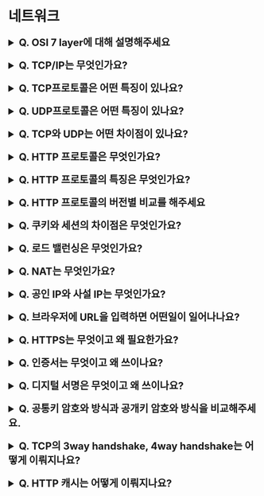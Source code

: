 # 네트워크

<details>
    <summary style="font-size : 20px;"><strong> Q. OSI 7 layer에 대해 설명해주세요</strong></summary></br>
    
Physical layer에서는 패킷을 전기적인 신호로 encoding하고 전기적인 신호를 패킷으로 decoding하는 과정을 진행합니다. 데이터를 전송하는 역할을 맡으며 하드웨어적으로 처리됩니다. (케이블, 허브, 리피터)
Link layer에서는 Physical layer로 송수신되는 정보를 관리하여 안전하게 전달되도록 하는 역할입니다. 프레임에 Mac주소를 부여하고 에러 검출, 재전송의 기능을 갖고있습니다. (스위치, 브릿지)

Network layer에서는 패킷을 전달하기위해 목적지 주소로 찾아가는 라우팅이 이뤄집니다. 

Transport layer는 port번호를 사용해 목적지 컴퓨터에 어떤 프로세스에게 데이터를 전달할지 결정합니다. 메시지가 큰 경우 이를 나눠서 네트워크 계층으로 전달하고, 받은 패킷은 재조립하여 상위 계층으로 전달합니다.

Session layer는 세션을 만들고 없애는 역할을 합니다.

Presentation layer는 데이터를 압축하고 데이터를 암호화, 복호화 하는 역할을 담당합니다.

Application layer는 사용자 정의 애플리케이션이 실행되는 영역입니다. 	


</details></br>
    
<details>
    <summary style="font-size : 20px;"><strong> Q. TCP/IP는 무엇인가요?</strong></summary></br>
    

</details></br>


<details>
    <summary style="font-size : 20px;"><strong> Q. TCP프로토콜은 어떤 특징이 있나요? </strong></summary></br>
    
TCP는 transport layer의 프로토콜로서 연결 지향형이며 신뢰성있는 데이터 전송 프로토콜입니다.

**TCP는 연결 지향형 프로토콜로서 가상회선방식을 사용합니다.**  
최초에 통신에서 3way handshake를 통해 논리적으로 가상회선을 만들어 통신에 사용합니다. 연결 종료 할 때는 4way handshake과정을 가집니다. 

**TCP는 신뢰성있는 데이터 전송 프로토콜입니다.**  
TCP는 패킷에 순서를 부여하고 수신측에서 재조립해 순서를 유지하며 오류가 난 데이터를 재전송합니다. 오류 상황은 패킷이 유실되거나, timeout, 부정 응답을 받은 상황이 있을 수 있습니다. 이때 TCP프로토콜은 재전송 기법을 사용합니다. 대표적으로 Go back N방식과 selective Repeat방식이 있는데, Go back N방식은 오류가 난 패킷 번호로부터 전체를 재전송하는 방식을 말합니다. 오류가 발생한 패킷 뒤에 정상적으로 도착한 패킷은 폐기되며 재전송되는 패킷을 기다립니다. Selective Repeat방식은 오류가 발생한 패킷만을 재전송합니다. 두 방식의 차이점은 Go Back N방식은 오류가 발생한 패킷 이후에 전체를 재전송하여 비효율적인면이 있지만 따로 버퍼를 관리가 필요 없습니다. Selective Repeat 방식은 오류가 발생한 패킷을 다시 재정렬해야하기 때문에 버퍼를 관리해야합니다. 

**TCP는 흐름제어의 특징이 있습니다.**   
수신측에서 감당할 수 없을 정도의 많은 데이터를 받게되면 버퍼 오버플로우가 발생하는데 흐름제어는 이점을 해결해줍니다. 흐름제어에 stop and wait 방식을 사용해서 정상적으로 패킷을 수신했다는 응답을 받은 다음에야 데이터를 보내는 방식도 있고, slide window방식으로 일정 윈도우 크기만큼은 확인 응답없이 전송하고 확인 응답이 도착한 경우 window를 슬라이딩해가며 다음 패킷을 전송하는 방식이 있습니다. TCP프로토콜은 헤더에 window size를 지정하여 송신측과 수신측의 window size를 조절합니다.

**TCP는 혼잡제어의 특징도 있습니다.**   
네트워크는 다같이 나눠쓰는 자원으로서 네트워크의 과부하를 막기위해 혼잡제어가 사용됩니다. 네트워크에 부하가 있는 상황에서 window사이즈를 줄이는 방식을 사용합니다. Window size는 네트워크 혼잡도를 고려한 window사이즈와 수신측에서 보내준 윈도우 크기중 작은 것을 사용합니다. 
혼잡 회피의 기본적인 철학은 네트워크가 혼잡하면 윈도우 사이즈를 줄이고 아니면 늘리자는 것입니다.
AIMD방식은 네트워크에 문제가 없다면 혼잡 윈도우 크기를 1씩증가시키고 혼잡하다면 절반으로 줄이는 방식입니다. 나중에 네트워크에 진입하는 쪽이 불리하지만 시간이 지남에 따라 윈도우 크기가 평형상태로 수렴합니다. 네트워크에 문제가 없는 상황에서 초반에 대역폭을 제대로 활용하는데 시간이 걸린다는 단점이 있습니다.
Slow start 방식은 네트워크에 문제가 없다면 지수적으로 윈도우 크기를 늘리고 혼잡하다면 크기를 1로 만드는 방식입니다.
혼잡제어 정책에는 3ack duplicate, time out, threshold가 사용됩니다.
3ack duplicate는 네트워크에 문제가 발생해 3번의 같은 패킷 번호로 ack가 응답한 상황을 의미합니다. 이런 상황에서는 time out을 기다리지 않고 빠른 재전송을 사용합니다.
Threshold는 혼잡 윈도우크기의 임계점을 말합니다.
혼잡제어 정책은 여러가지가 있지만 기본적으로 네트워크가 혼잡하면 윈도우 사이즈를 줄이고 아니면 늘리는 철학을 가지며 3ack duplicate, time out, threshold등을 고려해 장애 상황판단하고 윈도우 사이즈를 조절합니다.

</details></br>

<details>
    <summary style="font-size : 20px;"><strong> Q. UDP프로토콜은 어떤 특징이 있나요?</strong></summary></br>
    
UDP는 transport layer에서 데이터를 데이터그램 단위로 처리하는 프로토콜로서 비연결형, 비신뢰성 전송 프로토콜입니다.
UDP는 데이터 전송 방식으로 데이터그램방식을 선택합니다. TCP와는 다르게 패킷 전송시마다 경로는 독립적이며 패킷 또한 독립적인 관계를 지닙니다.

UDP는 재전송, 혼잡제어, 연결 과정등이 없기 때문에 TCP에 비해 통신속도가 빠른 특징을 가지고 있습니다. 하지만 비신뢰성 프로토콜로서 데이터의 신뢰성보다 연속성이 중요한 스트리밍 서비스에 사용됩니다.


</details></br>

<details>
    <summary style="font-size : 20px;"><strong> Q. TCP와 UDP는 어떤 차이점이 있나요?</strong></summary></br>
    
TCP와 UDP는 체크섬을 이용하여 데이터 오류검사하며 port번호를 통해 주소를 지정하는 공통점이 있습니다. 
차이점은 TCP는 가상 회선방식의 연결형이지만 UDP는 데이터그램 방식의 비연결형 프로토콜이고 TCP는 패킷 순서를 보장하고 
재전송을 통해 신뢰성있는 데이터 전송프로토콜이지만 UDP는 패킷 순서를 보장하지 않고 수신여부를 확인하지 않습니다.
그렇기 때문에 UDP는 속도면에서는 빠르다고 할 수 있습니다. 통신 방식은 TCP는 1:1통신만 가능하지만 UDP는 1:1, 1:N, N:N통신 모두 가능합니다.

</details></br>

<details>
    <summary style="font-size : 20px;"><strong> Q. HTTP 프로토콜은 무엇인가요?</strong></summary></br>
    
인터넷 상에서 클라이언트와 서버가 자원을 주고 받을 때 쓰는 프로토콜을 말합니다. 
</details></br>

<details>
    <summary style="font-size : 20px;"><strong> Q. HTTP 프로토콜의 특징은 무엇인가요?</strong></summary></br>
    
1. 비연결성  
비연결성은 클라이언트와 서버 사이에서 요청과 응답이 종료되면 연결을 끊는 성질입니다.
비연결성의 장점은 연결 유지를 위한 리소스가 불 필요하다는 점있습니다. 반면 동일한 클라이언트가 지속적으로 연결 해제를 반복하면 그에 따른 오버헤드가 발생하는 단점이 있습니다. 이에 대한 해결책으로 keep alive 속성이 있습니다. time out과 max connection수를 설정해 이전에 사용했던 연결을 재사용할 있습니다.

2. stateless  
상태를 유지하지 않는 성질입니다. 상태를 유지하지 않기 때문에 서버는 클라이언트가 이전에 접속한 클라이언트인지 확인할 수 없습니다. 이런 특징으로 웹사이트에 로그인했을 때, 다른 페이지로 이동하면 로그인이 해제되는 문제가 발생합니다. 이에 대한 해결책으로 쿠키와 세션이있습니다.

3. 응답 상태 코드
서버는 요청에 대한 처리 상태를 숫자로서 반환하는데 이것을 상태 코드라고 합니다.
상태 코드에 대한 요약은 아래와 같습니다.
100~109 – 요청을 받았으며 작업을 계속진행
200~206 – 요청 성공
300~305 – 리다이렉션
400~415 – 클라이언트 에러
500~505 – 서버에러

4. HTTP 메서드
클라이언트는 서버에 요청할 때 어떤 행위를 목적으로 요청을 전송하는 것인지 http메서드를 통해 명시할 수 있습니다.
HEAD : 서버 응답이 메시지 본문없이 헤더만을 반환.
GET : 서버에게 리소스 조회
POST : 서버에게 데이터를 메시지 body에 담아 전송, 리소스 저장
PUT : 리소스 수정
DELETE : 리소스 삭제
OPTIONS : 서버가 어떤 메서드를 지원하는지 조회

5. HTTP 메시지
HTTP 메시지는 시작 라인(Request Line), 헤더 (Header), 본문 (Body)로 구성되어 있습니다.
Request Line은 요청시 http method, url, 프로토콜 버전, 응답시 프로토콜 버전과 상태코드가 포함됩니다.
Header는 패킷에 대한 메타데이터를 담고 있습니다.
Body는 메시지의 본문을 담습니다. 생략가능합니다.
</details></br>


<details>
    <summary style="font-size : 20px;"><strong> Q. HTTP 프로토콜의 버전별 비교를 해주세요 </strong></summary></br>
    
HTTP 0.9 : 단순한 get방식만 가능하고 http 헤더가 없었으며 html문서만 전송이 가능했습니다.

HTTP 1.0 : 상태코드, HTTP헤더가 추가됐고 헤더의 Content-Type으로 HTML이외에 다른 문서들도 전송이 가능해졌습니다. 또한, POST, HEAD 메서드가 추가되었습니다.

HTTP 1.1 : OPTION, PUT, DELETE, TRACE메서드가 추가되었습니다.
Keep-alive 속성
Keep-alive 속성이 추가되서 매 요청 마다 TCP connection을 새로 만드는 대신 일정 시간안에 재요청이 발생하면 기존의 connection을 활용하도록 하는 기능이 추가되었습니다. 또 파이프라인을 통해 요청에 대한 응답을 기다리고 다시 요청하는 대신


파이프 라인 
HTTP1.1은 파이프 라인 구조로 이전 요청의 완료를 기다리지 않고 다음 요청을 전송할 수 있습니다. 하지만, 응답은 서버의 요청 순서에 맞게 반환되야합니다. 따라서 앞선 요청에 대한 응답이 지연되는 상황이라면 그 이후 응답도 영향을 받습니다. (head of blocking 문제)

HTTP1.1은 연결당 하나의 요청과 응답을 처리하기 때문에 동시 전송 문제와 다수의 리소스를 처리하는데 있어 성능 이슈가있습니다. 사용자가 여러 번 요청을 보낼 때 동일한 헤더에 대하여 중복되서 요청을 보내는 상황이 발생합니다. 또한 각 쿠키에 대한 정보도 매 요청시 마다 헤더에 포함되어 요청됩니다. 


HTTP 2 : HTTP 2는 ssl계층이 사용되는 프로토콜로서 여러 특징이있습니다.

Multiplexed Streams
HTTP2는 데이터의 전송 단위에서 변화가 있는데 프레임이라는 데이터 전송단위를 사용합니다. 이 프레임이 모여 하나의 요청, 응답을 의미하는 메시지를 구성하고 메시지가 모여 스트림을 구성합니다. 스트림은 구성된 연결에서 전달되는 바이트의 흐름으로서 하나 이상의 메시지가 전달됩니다. 프레임에는 프레임 헤더가 존재하고 이를 통해 스트림을 식별할 수 있습니다.

HTTP 메시지를 독립된 프레임으로 세분화하고 이 프레임을 인터리빙한 다음, 다른 쪽에서 다시 조립할 수 있기 때문에 여러 요청과 응답을 차단없이 단일 연결을 사용해서 병렬적으로 전달할 수 있습니다. 

헤더 압축 
HTTP2는 Header Table을 사용해서 중복 Header는 index값을 전송하고 중복되지않은 Header정보는 허프만 코드로 인코딩하여 필드의 개별 값을 압축합니다. 이러한 방식을 HPACK 압축 방식으로 부르고 전송되는 데이터의 양을 줄일 수 있습니다.

서버 푸시
기존의 http 1.1버전에서 하나의 요청에대해 하나의 응답을 반환했다면 HTTP 2는 server push를 사용해서 클라이언트가 요청한 리소스 이외에도 다른 리소스를 포함하여 응답할 수 있습니다. HTTP1.1에서는 HTML문서를 요청하면 브라우저에서 태그를 파싱하고 추가적으로 필요한 리소스를 다시 요청하는 방식이었다면, HTTP2는 이런 추가적인 리소스를 포함해서 응답해줄 수 있습니다. 따라서 하나의 요청에 여러 응답을 반환할 수 있어 데이터 전송효율을 높일 수 있습니다. (PUSH_PROMISE 프레임을 사용하면 서버가 푸시한 리소스를 요청하지 않도록 할 수 있음)

</details></br>

<details>
    <summary style="font-size : 20px;"><strong> Q. 쿠키와 세션의 차이점은 무엇인가요?</strong></summary></br>
    
쿠키는 key, value형태의 데이터입니다. 브라우저에 쿠키를 저장하고 서버로 요청시 쿠키와 함께 전송하는 방식입니다. 브라우저를 종료해도 만료시간이 지나지않으면 쿠키가 삭제되지않습니다.

세션은 서버에 사용자의 정보를 저장하는 구조입니다. 서버가 세션을 관리해야하므로 사용자가 늘어날 시 서버에 부담을 줄 있습니다. 클라이언트는 서버에 접속하면 세션 id를 발급받고 세션 id에 대해 쿠키를 만들어 저장합니다. 이후 이 쿠키를 서버로 요청할 때 같이 전송합니다. 브라우저를 종료하면 만료시간에 상관없이 쿠키가 삭제됩니다.

세션도 결국 쿠키를 사용하지만 둘의 차이점은 정보가 저장되는 위치입니다. 또한, 라이프사이클이 다릅니다. 세션이 서버에서 처리되기 때문에 보안면에서 우수하지만 세션이 많을수록 서버에 부하가 발생합니다.

</details></br>

<details>
    <summary style="font-size : 20px;"><strong> Q. 로드 밸런싱은 무엇인가요?</strong></summary></br>
    
로드 밸런서는 부하를 분산하는 역할을 합니다. 서버의 규모가 커질수록 scale out하여 서버를 증설할 수 있는데 로드 밸런서는 여러 서버에 대하여 요청을 나눠주는 기능을 수행합니다.

로드 밸런서 알고리즘에는 RR, WRR, IP Hash, Least Connection방식등이 있습니다. RR는 여러 서버에 대하여 순차적으로 부하를 분산하는 방식이고 WRR은 RR방식에 가중치를 주어 부하를 분산합니다. RR방식은 서버 스펙이 유사할 때, WRR방식은 서버 사양에 차이가 있을 떄 활용합니다. IP HASH방식은 ip주소를 해싱하여 특정 서버로 연결해줍니다. 같은 ip에 대해 동일한 서버와의 연결을 보장합니다. least connection방식은 요청이 들어온 시점에서 가장 적은 연결상태를 보이는 서버에게 요청을 보냅니다.
</details></br>

<details>
    <summary style="font-size : 20px;"><strong> Q. NAT는 무엇인가요? </strong></summary></br>
    
NAT는 Network Address Translation으로 네트워크 주소를 변환하는 기술을 의미합니다. NAT는 사설 ip와 공인 ip사이에 변환을 담당합니다. 즉, 내부망에서는 사설 IP를 사용하고 외부와 통신할 때 NAT를 거쳐 공인 IP주소로 변환합니다. 외부와 통신하는 관점에서 내부 사설 IP를 노출하지 않아 보안에 유리합니다. NAT는 static NAT, dynamic NAT, PAT등의 방식이 있습니다. Static NAT는 1:1통신에 사용되며 사설 IP와 공인 IP가 1:1로 대응하여 외부에서도 사설IP로 접근 할 수 있게 하는 방식입니다. Dynamic NAT는 공인 IP주소 보다 사설 IP주소가 많을 때 사용하는 방식으로, 사설 IP를 pool로 만들어 주소를 mapping시키는 작업을 진행합니다. NAT테이블에 매핑정보를 동적으로 기록하는 방식입니다. PAT방식은 1:N방식으로 사용되며 하나의 공인 IP에 포트번호를 할당하여 사설 IP와 연결하는 방식을 말합니다. 
</details></br>

<details>
    <summary style="font-size : 20px;"><strong> Q. 공인 IP와 사설 IP는 무엇인가요?</strong></summary></br>
    
공인 아이피는 세계에서 단 하나만 존재하는 IP주소입나다. ISP(인터넷 서비스 공급자)로부터 공인 ip할당 받고 공인 ip를 사용하여 외부와 통신할 수 있습니다.
사설 아이피는 공인 ip의 부족으로 사설 ip의 개념이 등장했습니다. 공유기를 이용해 만들 수 있는 가상의 IP주소로서 가상ip, 로컬 ip라고도 불리며 외부에서 사설 ip에 직접 접근할 수 없습니다. 
먼저 공인 IP에 접근한 뒤 사설 ip에 접근 할 수 있습니다. 즉, 내부망 전용 ip라고 생각할 수 있습니다.

</details></br>

<details>
    <summary style="font-size : 20px;"><strong> Q. 브라우저에 URL을 입력하면 어떤일이 일어나나요?</strong></summary></br>
    
1. 브라우저에 url을 입력합니다.     
2. 브라우저에서는 url의 내용을 파싱하여 프로토콜, url, 포트번호등의 정보를 확인합니다.   
3. HSTS를 조회합니다. HSTS는 요청하는 서버에서 HTTPS통신을 사용한다고 브라우저에 알리는 보안기능으로서 HSTS목록에 있다면 요청을 HTTPS로 보냅니다.    
4. DNS서버를 사용하여 도메인 주소를 IP로 변환합니다.  
5. ARP를 통해 IP주소를 MAC주소로 변환합니다. ARP는 네트워크 계층의 주소와 링크 계층 주소 사이의 변환을 담당하는 IP프로토콜입니다. 랜카드에 있는 MAC주소를 얻어옵니다.      
6. 데이터를 전송하기위해 소켓을 열고 대상서버와 TCP프로토콜을 사용해 연결합니다.  이 과정에서 3way handshake가 일어납니다. 만약 https통신을 사용한다면 추가적으로 SSL 네고시에이션 과정을 거칩니다.   
7. https/ http 프로토콜을 사용하여 요청, 응답합니다.   
8. 통신이 종료되면 연결을 해제하기 위해 4way handshake가 수행됩니다.   
9. 브라우저에서 수신한 응답을 해석해서 랜더링해줍니다.     
</details></br>

<details>
    <summary style="font-size : 20px;"><strong> Q. HTTPS는 무엇이고 왜 필요한가요?</strong></summary></br>
    
Https는 기존 http프로토콜에 ssl, tls계층을 추가한 프로토콜 입니다. https가 등장한 이유는 http가 보안상 취약하기 때문입니다. 
http의 문제점은 암호화 되지 않은 평문으로 도청이 가능하며, 통신 상대를 확인하지 않기 때문에 위장한 상대에게 요청,응답을 보낼 수도 있고, 
메시지의 내용이 변조되어 도착하는 중간자 공격을 받을 수 도 있습니다. https는 공개키, 공통키를 사용한 방식으로 메시지를 암호화하고, 
인증서를 통해 통신 상대를 증명하며, 디지털 서명을 통해 데이터 위조를 확인할 수 있습니다.
</details></br>

<details>
    <summary style="font-size : 20px;"><strong> Q. 인증서는 무엇이고 왜 쓰이나요?</strong></summary></br>
    
https에서 통신상대를 확인할 때 인증서가 사용됩니다. 인증서가 사용되는 절차는 다음과 같습니다.
먼저, 서버는 서버의 정보와 공개키를 CA(제 3 인증기관)에 제출합니다. 인증기관에서는 공개키에 디지털 서명을하고 공개키를 담은 인증서를 만들어 발급해줍니다. 
서버는 클라이언트의 요청이오면 인증서를 전송하고, 클라이언트는 사전에 브라우저에 내장된 인증기관의 공개키를 사용해 복호화합니다. 
이 작업을 통해 웹서버의 공개키를 인증기관이 진짜 인증했다는 사실을 파악하며 서버의 공개키를 신뢰할 수 있습니다. 
</details></br>

<details>
    <summary style="font-size : 20px;"><strong> Q. 디지털 서명은 무엇이고 왜 쓰이나요?</strong></summary></br>
    
디지털 서명은 메시지의 위조를 검증하는데 사용합니다. 송신자의 원본 데이터를 해싱하고 private key로 암호화합니다. 
암호화된 내용을 메시지에 추가해 전송하면 수신자는 송신자의 public key로 암호화된 메시지를 복호화합니다.
복호화된 메시지와 원본 데이터를 해싱한 결과가 같으면 데이터의 변조가 이뤄지지 않았다는 사실을 알 수 있습니다.
</details></br>

<details>
    <summary style="font-size : 20px;"><strong> Q. 공통키 암호와 방식과 공개키 암호와 방식을 비교해주세요.</strong></summary></br>
    
공통키 방식은 클라이언트와 서버가 동일한 키를 암호화, 복호화에 사용합니다. 공통키 방식에는 딜레마가 존재하는데, 키를 교환하지 않으면 암호화 통신을 할 수 없고, 키를 교환한다면 공통키는 탈취당할 위험이 있습니다.   
공개키 암호화 방식은 누구에게나 공개하는 공개키와 비밀키를 가지고 암호화를 진행합니다. 클라이언트는 서버의 공개키로 메시지를 암호화하고 서버는 비밀키로 내용을 복호화합니다. 비밀키를 전달하는 과정이 없어 안전한 방식이지만 처리 속도가 느립니다.
https는 두 방식을 혼합하여 사용합니다. 안전한 키 교환을 위해 공개키 암호화 방식으로 공통키를 교환하는 과정을 거치고 그 이후에는 공통키로 통신합니다. 
</details></br>


<details>
    <summary style="font-size : 20px;"><strong> Q. TCP의 3way handshake, 4way handshake는 어떻게 이뤄지나요?</strong></summary></br>
    

</details></br>

<details>
    <summary style="font-size : 20px;"><strong> Q. HTTP 캐시는 어떻게 이뤄지나요?</strong></summary></br>
    
HTTP 캐시는 헤더에 관련 값을 설정하므로서 캐시할 수 있습니다.

**Last Modified : 마지막 수정 시간**
1.	브라우저는 최초의 응답을 받은 last modified를 if-modified-since헤더에 포함 시켜 요청을 전송
2.	서버측에서 파일의 수정 시간을 확인해보고 if-modified-since와 동일하다면 304 not modified응답, 다르면 200 ok 응답과 새로운 last-modified를 응답 헤더에 전송
3.	브라우저는 304라면 캐시된 컨텐츠를 로드, 200이라면 새로 컨텐츠를 받은 뒤 last-modified를 업데이트  

**Etag : 리소스에 대한 고유 값**
1.	브라우저는 최초 응답으로 받은 etag를 if-none-match라는 헤더에 포함시켜 페이지를 요청
2.	서버는 요청 파일의 etag값을 if-none-match에 담긴 값과 비교해서 동일하면 304 not modified,  다르면 200 ok와 새로운 etag값을 헤더에 담아 응답
3.	브라우저는 304라면 캐시된 컨텐츠를 로드, 200이라면 새로 컨텐츠를 받은 뒤 last-mofified를 업데이트 


**Expire : 캐시 만료 시간**
1.	브라우저는 최초 받은 expires 시간을 비교해서 기간 내라면 서버에게 요청을 보내지 않고 바로 캐시된 컨텐츠를 로드합니다. 만약 기간이 만료되었다면 저장된 캐시에 대한 validation 작업을 수행합니다.

**Cache Controll : 캐시 매커니즘을 정하는 헤더, no-cache, no-store, max-age등을 설정가능**
1.	브라우저는 최초 응답 시 받은 Cache-control중 max-age값을 GMT와 비교해서 기간내 라면 서버를 거치치않고 캐시된 컨텐츠를 로드합니다. 만약 기간이 만료되었다면 저장된 캐시에대한 validation 작업을 수행합니다.

Cache Controll의 max-age는 Expire보다 우선시 됩니다.


</details></br>
